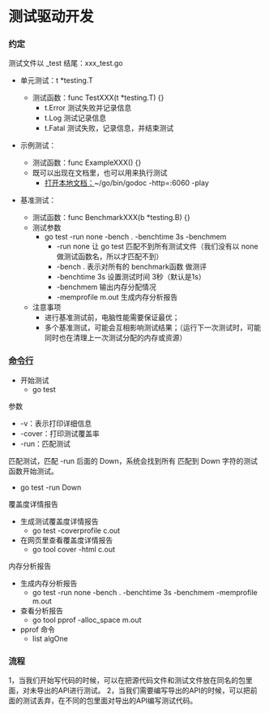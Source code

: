 # 测试驱动开发

### 约定
测试文件以 _test 结尾：xxx_test.go

- 单元测试：t *testing.T
  - 测试函数：func TestXXX(t *testing.T) {}
    - t.Error 测试失败并记录信息
    - t.Log 测试记录信息
    - t.Fatal 测试失败，记录信息，并结束测试


- 示例测试：
  - 测试函数：func ExampleXXX() {}
  - 既可以出现在文档里，也可以用来执行测试
    - [打开本地文档：](https://learnku.com/articles/56426)~/go/bin/godoc -http=:6060 -play

- 基准测试：
  - 测试函数：func BenchmarkXXX(b *testing.B) {}
  - 测试参数
    - go test -run none -bench . -benchtime 3s -benchmem
      - -run none 让 go test 匹配不到所有测试文件（我们没有以 none 做测试函数名，所以才匹配不到）
      - -bench . 表示对所有的 benchmark函数 做测评
      - -benchtime 3s 设置测试时间 3秒（默认是1s）
      - -benchmem 输出内存分配情况
      - -memprofile m.out 生成内存分析报告
  - 注意事项
    - 进行基准测试前，电脑性能需要保证最优；
    - 多个基准测试，可能会互相影响测试结果；（运行下一次测试时，可能同时也在清理上一次测试分配的内存或资源）


### [命令行](https://hyper0x.github.io/go_command_tutorial/#/0.7)
- 开始测试
  - go test

参数
  - -v：表示打印详细信息
  - -cover：打印测试覆盖率
  - -run：匹配测试
  
匹配测试，匹配 -run 后面的 Down，系统会找到所有 匹配到 Down 字符的测试函数开始测试。
  - go test -run Down

覆盖度详情报告
  - 生成测试覆盖度详情报告
    - go test -coverprofile c.out
  - 在网页里查看覆盖度详情报告
    - go tool cover -html c.out

内存分析报告
  - 生成内存分析报告
    - go test -run none -bench . -benchtime 3s -benchmem -memprofile m.out
  - 查看分析报告
    - go tool pprof -alloc_space m.out
  - pprof 命令
    - list algOne


### 流程
1，当我们开始写代码的时候，可以在把源代码文件和测试文件放在同名的包里面，对未导出的API进行测试。
2，当我们需要编写导出的API的时候，可以把前面的测试丢弃，在不同的包里面对导出的API编写测试代码。

